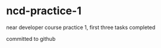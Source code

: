 # ncd-practice-1
near developer course practice 1, first three tasks completed

committed to github
